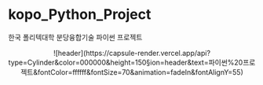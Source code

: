 # kopo_Python_Project
한국 폴리텍대학 분당융합기술 파이썬 프로젝트
<div align="center">
![header](https://capsule-render.vercel.app/api?type=Cylinder&color=000000&height=150&section=header&text=파이썬%20프로젝트&fontColor=ffffff&fontSize=70&animation=fadeIn&fontAlignY=55)
</div>
